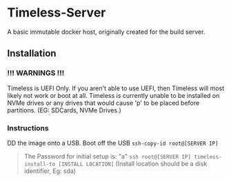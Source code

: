 # Timeless-Server
A basic immutable docker host, originally created for the build server.

## Installation
### !!! WARNINGS !!!
Timeless is UEFI Only. If you aren't able to use UEFI, then Timeless will most likely not work or boot at all.
Timeless is currently unable to be installed on NVMe drives or any drives that would cause 'p' to be placed before partitions. (EG: SDCards, NVMe Drives.)

### Instructions
DD the image onto a USB. Boot off the USB
`ssh-copy-id root@[SERVER IP]`
> The Password for initial setup is: "a"
`ssh root@[SERVER IP] timeless-install-to [INSTALL LOCATION]` (Install location should be a disk identifier, Eg: sda)
